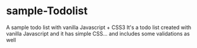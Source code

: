 # sample-Todolist
A sample todo list with vanilla Javascript + CSS3
It's a todo list created with vanilla Javascript and it has simple CSS...
and includes some validations as well
